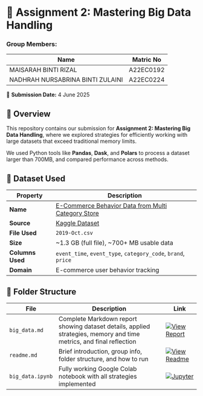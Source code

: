 # 📘 Assignment 2: Mastering Big Data Handling  
### Group Members:
| Name              | Matric No       |
|-------------------|-----------------|
| MAISARAH BINTI RIZAL   | A22EC0192      |
| NADHRAH NURSABRINA BINTI ZULAINI  | A22EC0224    |

📅 **Submission Date:** 4 June 2025  



## 📌 Overview

This repository contains our submission for **Assignment 2: Mastering Big Data Handling**, where we explored strategies for efficiently working with large datasets that exceed traditional memory limits.

We used Python tools like **Pandas**, **Dask**, and **Polars** to process a dataset larger than 700MB, and compared performance across methods.



## 🧾 Dataset Used

| Property | Description |
|---------|-------------|
| **Name** | [E-Commerce Behavior Data from Multi Category Store](https://www.kaggle.com/datasets/mkechinov/ecommerce-behavior-data-from-multi-category-store) |
| **Source** | [Kaggle Dataset](https://www.kaggle.com/datasets/mkechinov/ecommerce-behavior-data-from-multi-category-store)  |
| **File Used** | `2019-Oct.csv` |
| **Size** | ~1.3 GB (full file), ~700+ MB usable data |
| **Columns Used** | `event_time`, `event_type`, `category_code`, `brand`, `price` |
| **Domain** | E-commerce user behavior tracking |



## 📁 Folder Structure
| File           | Description | Link                          |
|----------------|-------------|-------------------------------|
| `big_data.md`  | Complete Markdown report showing dataset details, applied strategies, memory and time metrics, and final reflection | [![View Report](https://img.shields.io/badge/View-Readme-brightgreen?logo=markdown&logoColor=white)](big_data.md) |
| `readme.md`    | Brief introduction, group info, folder structure, and how to run | [![View Readme](https://img.shields.io/badge/View-Readme-brightgreen?logo=markdown&logoColor=white)]() |
| `big_data.ipynb` | Fully working Google Colab notebook with all strategies implemented | [![Jupyter](https://img.shields.io/badge/Open-Jupyter-F37626?logo=jupyter&logoColor=white)]() |

